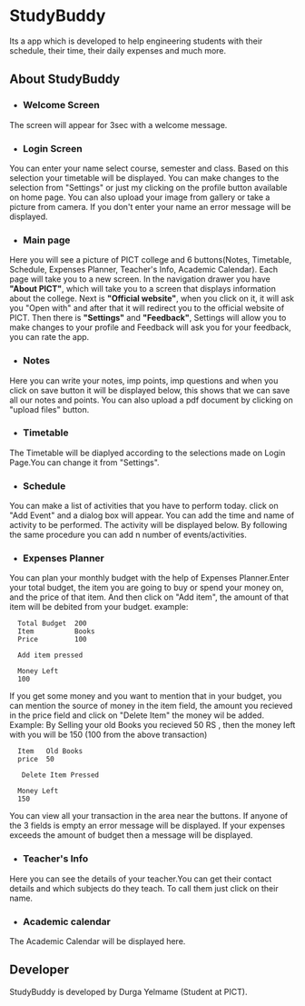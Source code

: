 # StudyBuddy
Its a app which is developed to help engineering students with their schedule, their time, their daily expenses and much more.
## About StudyBuddy
- ### Welcome Screen
The screen will appear for 3sec with a welcome message.
- ### Login Screen
 You can enter your name select course, semester and class. Based on this selection your timetable will be displayed. You can make changes to the selection from "Settings" or just my clicking on the profile button available on home page.
 You can also upload your image from gallery or take a picture from camera.
 If you don't enter your name an error message will be displayed.
- ### Main page
Here you will see a picture of PICT college and 6 buttons(Notes, Timetable, Schedule, Expenses Planner, Teacher's Info, Academic Calendar).
Each page will take you to a new screen.
In the navigation drawer you have **"About PICT"**,  which will take you to a screen that displays information about the college.
Next is **"Official website"**, when you click on it, it will ask you "Open with" and after that it will redirect you to the official website of PICT.
Then there is **"Settings"** and **"Feedback"**, Settings will allow you to make changes to your profile and Feedback will ask you for your feedback, you can rate the app.
   - ### Notes
Here you can write your notes, imp points, imp questions and when you click on save button it will be displayed below, this shows that we can save all our notes and points.
You can also upload a pdf document by clicking on "upload files" button.
   - ### Timetable
The Timetable will be diaplyed according to the selections made on Login Page.You can change it from "Settings".
   - ### Schedule
You can make a list of activities that you have to perform today. click on "Add Event" and a dialog box will appear. You can add the time and name of activity to be performed. The activity will be displayed below. By following the same procedure you can add n number of events/activities.
   - ### Expenses Planner
You can plan your monthly budget with the help of Expenses Planner.Enter your total budget, the item you are going to buy or spend your money on, and the price of that item. And then click on  "Add item", the amount of that item will be debited from your budget.
example:

      Total Budget  200
      Item          Books
      Price         100
      
      Add item pressed
      
      Money Left
      100

If you get some money and you want to mention that in your budget, you can mention the source of money in the item field, the amount you recieved in the price field and click on "Delete Item" the money wil be added.
Example: By Selling your old Books you recieved 50 RS , then the money left with you will be 150 (100 from the above transaction)

      Item   Old Books
      price  50
      
       Delete Item Pressed
       
      Money Left
      150
 You can view all your transaction in the area near the buttons. If anyone of the 3 fields is empty an error message will be displayed.
 If your expenses exceeds the amount of budget then a message will be displayed.
 
  - ### Teacher's Info
 Here you can see the details of your teacher.You can get their contact details and which subjects do they teach.
 To call them just click on their name.
 
 
  - ### Academic calendar
The Academic Calendar will be displayed here.

## Developer
StudyBuddy is developed by Durga Yelmame (Student at PICT).
